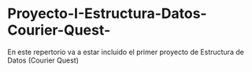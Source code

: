 # Proyecto-I-Estructura-Datos-Courier-Quest-
En este repertorio va a estar incluido el primer proyecto de Estructura de Datos (Courier Quest)  
